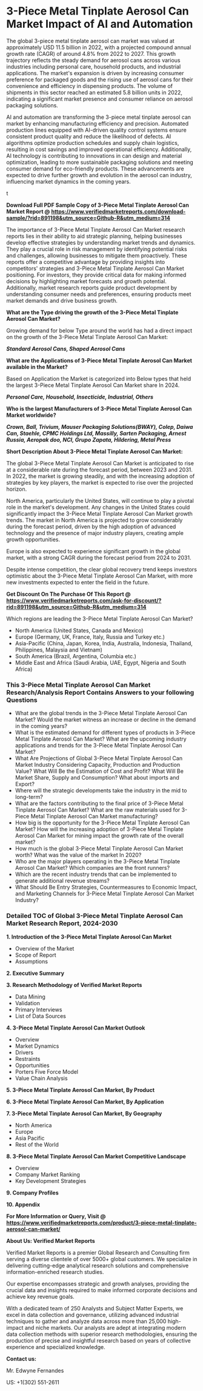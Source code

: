 <meta name="title" content="Global 3-Piece Metal Tinplate Aerosol Can Market Impact of AI and Automation"><meta name="description" content="The global 3-piece metal tinplate aerosol can market was valued at approximately USD 11.5 billion in 2022, with a projected compound annual growth rate (CAGR) of aroun"><meta name="title" content="3-Piece Metal Tinplate Aerosol Can Market Size, Share, Scope, Trends, Growth, Opportunities, Analysis, Forecast"><h1>3-Piece Metal Tinplate Aerosol Can Market Impact of AI and Automation</h1><p>The global 3-piece metal tinplate aerosol can market was valued at approximately USD 11.5 billion in 2022, with a projected compound annual growth rate (CAGR) of around 4.8% from 2022 to 2027. This growth trajectory reflects the steady demand for aerosol cans across various industries including personal care, household products, and industrial applications. The market's expansion is driven by increasing consumer preference for packaged goods and the rising use of aerosol cans for their convenience and efficiency in dispensing products. The volume of shipments in this sector reached an estimated 5.8 billion units in 2022, indicating a significant market presence and consumer reliance on aerosol packaging solutions.</p><p>AI and automation are transforming the 3-piece metal tinplate aerosol can market by enhancing manufacturing efficiency and precision. Automated production lines equipped with AI-driven quality control systems ensure consistent product quality and reduce the likelihood of defects. AI algorithms optimize production schedules and supply chain logistics, resulting in cost savings and improved operational efficiency. Additionally, AI technology is contributing to innovations in can design and material optimization, leading to more sustainable packaging solutions and meeting consumer demand for eco-friendly products. These advancements are expected to drive further growth and evolution in the aerosol can industry, influencing market dynamics in the coming years.</p>t</p><p id="" class=""><strong>Download Full PDF Sample Copy of 3-Piece Metal Tinplate Aerosol Can Market Report @ <a href="https://www.verifiedmarketreports.com/download-sample/?rid=891198&utm_source=Github-R&utm_medium=314" target="_blank">https://www.verifiedmarketreports.com/download-sample/?rid=891198&utm_source=Github-R&utm_medium=314</a></strong></p><p>The importance of&nbsp;3-Piece Metal Tinplate Aerosol Can Market research reports lies in their ability to aid strategic planning, helping businesses develop effective strategies by understanding market trends and dynamics. They play a crucial role in risk management by identifying potential risks and challenges, allowing businesses to mitigate them proactively. These reports offer a competitive advantage by providing insights into competitors' strategies and 3-Piece Metal Tinplate Aerosol Can Market positioning. For investors, they provide critical data for making informed decisions by highlighting market forecasts and growth potential. Additionally, market research reports guide product development by understanding consumer needs and preferences, ensuring products meet market demands and drive business growth.</p><p><strong>What are the&nbsp;Type driving the growth of the 3-Piece Metal Tinplate Aerosol Can Market?</strong></p><p id="" class="">Growing demand for below Type around the world has had a direct impact on the growth of the 3-Piece Metal Tinplate Aerosol Can Market:</p><em><strong>Standard Aerosol Cans, Shaped Aerosol Cans</strong></em></p><strong>What are the&nbsp;Applications&nbsp;of 3-Piece Metal Tinplate Aerosol Can Market available in the Market?</strong></p><p id="" class="">Based on Application the Market is categorized into Below types that held the largest 3-Piece Metal Tinplate Aerosol Can Market share In 2024.</p><em><strong>Personal Care, Household, Insecticide, Industrial, Others</strong></em></p><strong>Who is the largest Manufacturers of 3-Piece Metal Tinplate Aerosol Can Market worldwide?</strong></p><p><em><strong>Crown, Ball, Trivium, Mauser Packaging Solutions(BWAY), Colep, Daiwa Can, Staehle, CPMC Holdings Ltd, Massilly, Sarten Packaging, Arnest Russia, Aeropak doo, NCI, Grupo Zapata, Hildering, Metal Press</strong></em></p><p id="" class=""><strong>Short Description About 3-Piece Metal Tinplate Aerosol Can Market:</strong></p><p>The global 3-Piece Metal Tinplate Aerosol Can Market is anticipated to rise at a considerable rate during the forecast period, between 2023 and 2031. In 2022, the market is growing steadily, and with the increasing adoption of strategies by key players, the market is expected to rise over the projected horizon.</p><p>North America, particularly the United States, will continue to play a pivotal role in the market's development. Any changes in the United States could significantly impact the 3-Piece Metal Tinplate Aerosol Can Market growth trends. The market in North America is projected to grow considerably during the forecast period, driven by the high adoption of advanced technology and the presence of major industry players, creating ample growth opportunities.</p><p>Europe is also expected to experience significant growth in the global market, with a strong CAGR during the forecast period from 2024 to 2031.</p><p>Despite intense competition, the clear global recovery trend keeps investors optimistic about the 3-Piece Metal Tinplate Aerosol Can Market, with more new investments expected to enter the field in the future.</p><p id="" class=""><strong>Get Discount On The Purchase Of This Report @ <a href="https://www.verifiedmarketreports.com/ask-for-discount/?rid=891198&utm_source=Github-R&utm_medium=314" target="_blank">https://www.verifiedmarketreports.com/ask-for-discount/?rid=891198&utm_source=Github-R&utm_medium=314</a></strong></p>Which regions are leading the 3-Piece Metal Tinplate Aerosol Can Market?</p><ul><li>North America (United States, Canada and Mexico)</li><li>Europe (Germany, UK, France, Italy, Russia and Turkey etc.)</li><li>Asia-Pacific (China, Japan, Korea, India, Australia, Indonesia, Thailand, Philippines, Malaysia and Vietnam)</li><li>South America (Brazil, Argentina, Columbia etc.)</li><li>Middle East and Africa (Saudi Arabia, UAE, Egypt, Nigeria and South Africa)</li></ul><h3 id="" class="">This 3-Piece Metal Tinplate Aerosol Can Market Research/Analysis Report Contains Answers to your following Questions</h3><ul><li>What are the global trends in the 3-Piece Metal Tinplate Aerosol Can Market? Would the market witness an increase or decline in the demand in the coming years?</li><li>What is the estimated demand for different types of products in 3-Piece Metal Tinplate Aerosol Can Market? What are the upcoming industry applications and trends for the 3-Piece Metal Tinplate Aerosol Can Market?</li><li>What Are Projections of Global 3-Piece Metal Tinplate Aerosol Can Market Industry Considering Capacity, Production and Production Value? What Will Be the Estimation of Cost and Profit? What Will Be Market Share, Supply and Consumption? What about imports and Export?</li><li>Where will the strategic developments take the industry in the mid to long-term?</li><li>What are the factors contributing to the final price of 3-Piece Metal Tinplate Aerosol Can Market? What are the raw materials used for 3-Piece Metal Tinplate Aerosol Can Market manufacturing?</li><li>How big is the opportunity for the 3-Piece Metal Tinplate Aerosol Can Market? How will the increasing adoption of 3-Piece Metal Tinplate Aerosol Can Market for mining impact the growth rate of the overall market?</li><li>How much is the global 3-Piece Metal Tinplate Aerosol Can Market worth? What was the value of the market In 2020?</li><li>Who are the major players operating in the 3-Piece Metal Tinplate Aerosol Can Market? Which companies are the front runners?</li><li>Which are the recent industry trends that can be implemented to generate additional revenue streams?</li><li>What Should Be Entry Strategies, Countermeasures to Economic Impact, and Marketing Channels for 3-Piece Metal Tinplate Aerosol Can Market Industry?</li></ul><h3 id="" class="">Detailed TOC of Global 3-Piece Metal Tinplate Aerosol Can Market Research Report, 2024-2030</h3><p id="" class=""><strong>1. Introduction of the 3-Piece Metal Tinplate Aerosol Can Market</strong></p><ul><li>Overview of the Market</li><li>Scope of Report</li><li>Assumptions</li></ul><p id="" class=""><strong>2. Executive Summary</strong></p><p id="" class=""><strong>3. Research Methodology of Verified Market Reports</strong></p><ul><li>Data Mining</li><li>Validation</li><li>Primary Interviews</li><li>List of Data Sources</li></ul><p id="" class=""><strong>4. 3-Piece Metal Tinplate Aerosol Can Market Outlook</strong></p><ul><li>Overview</li><li>Market Dynamics</li><li>Drivers</li><li>Restraints</li><li>Opportunities</li><li>Porters Five Force Model</li><li>Value Chain Analysis</li></ul><p id="" class=""><strong>5. 3-Piece Metal Tinplate Aerosol Can Market, By Product</strong></p><p id="" class=""><strong>6. 3-Piece Metal Tinplate Aerosol Can Market, By Application</strong></p><p id="" class=""><strong>7. 3-Piece Metal Tinplate Aerosol Can Market, By Geography</strong></p><ul><li>North America</li><li>Europe</li><li>Asia Pacific</li><li>Rest of the World</li></ul><p id="" class=""><strong>8. 3-Piece Metal Tinplate Aerosol Can Market Competitive Landscape</strong></p><ul><li>Overview</li><li>Company Market Ranking</li><li>Key Development Strategies</li></ul><p id="" class=""><strong>9. Company Profiles</strong></p><p id="" class=""><strong>10. Appendix</strong></p><p id="" class=""><strong>For More Information or Query, Visit @ <a href="https://www.verifiedmarketreports.com/product/3-piece-metal-tinplate-aerosol-can-market/" target="_blank">https://www.verifiedmarketreports.com/product/3-piece-metal-tinplate-aerosol-can-market/</a></strong></p><p id="" class=""><strong>About Us: Verified Market Reports</strong></p><p id="" class="">Verified Market Reports is a premier Global Research and Consulting firm serving a diverse clientele of over 5000+ global customers. We specialize in delivering cutting-edge analytical research solutions and comprehensive information-enriched research studies.</p><p id="" class="">Our expertise encompasses strategic and growth analyses, providing the crucial data and insights required to make informed corporate decisions and achieve key revenue goals.</p><p id="" class="">With a dedicated team of 250 Analysts and Subject Matter Experts, we excel in data collection and governance, utilizing advanced industrial techniques to gather and analyze data across more than 25,000 high-impact and niche markets. Our analysts are adept at integrating modern data collection methods with superior research methodologies, ensuring the production of precise and insightful research based on years of collective experience and specialized knowledge.</p><p id="" class=""><strong>Contact us:</strong></p><p id="" class="">Mr. Edwyne Fernandes</p><p id="" class="">US: +1(302) 551-2611</p>